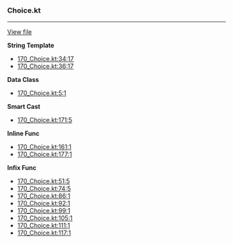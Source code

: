 ### Choice.kt
---
[View file](../../precision_analyzed/170_Choice.kt)

**String Template**

 - [170_Choice.kt:34:17](../../precision_analyzed/170_Choice.kt#L34)
 - [170_Choice.kt:36:17](../../precision_analyzed/170_Choice.kt#L36)

**Data Class**

 - [170_Choice.kt:5:1](../../precision_analyzed/170_Choice.kt#L5)

**Smart Cast**

 - [170_Choice.kt:171:5](../../precision_analyzed/170_Choice.kt#L171)

**Inline Func**

 - [170_Choice.kt:161:1](../../precision_analyzed/170_Choice.kt#L161)
 - [170_Choice.kt:177:1](../../precision_analyzed/170_Choice.kt#L177)

**Infix Func**

 - [170_Choice.kt:51:5](../../precision_analyzed/170_Choice.kt#L51)
 - [170_Choice.kt:74:5](../../precision_analyzed/170_Choice.kt#L74)
 - [170_Choice.kt:86:1](../../precision_analyzed/170_Choice.kt#L86)
 - [170_Choice.kt:92:1](../../precision_analyzed/170_Choice.kt#L92)
 - [170_Choice.kt:99:1](../../precision_analyzed/170_Choice.kt#L99)
 - [170_Choice.kt:105:1](../../precision_analyzed/170_Choice.kt#L105)
 - [170_Choice.kt:111:1](../../precision_analyzed/170_Choice.kt#L111)
 - [170_Choice.kt:117:1](../../precision_analyzed/170_Choice.kt#L117)
